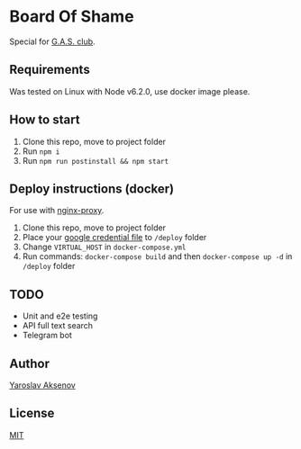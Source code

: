 # Board Of Shame

Special for [G.A.S. club](https://vk.com/gasclub).


## Requirements

Was tested on Linux with Node v6.2.0, use docker image please.

## How to start

1. Clone this repo, move to project folder
2. Run `npm i`
3. Run `npm run postinstall && npm start`

## Deploy instructions (docker)

For use with [nginx-proxy](https://github.com/jwilder/nginx-proxy).

1. Clone this repo, move to project folder
2. Place your [google credential file](https://github.com/google/google-auth-library-nodejs#download-your-service-account-credentials-json-file) to `/deploy` folder
3. Change `VIRTUAL_HOST` in `docker-compose.yml`
4. Run commands: `docker-compose build` and then `docker-compose up -d` in `/deploy` folder

## TODO

* Unit and e2e testing
* API full text search
* Telegram bot

## Author

[Yaroslav Aksenov](https://github.com/flareair)

## License

[MIT](LICENSE)